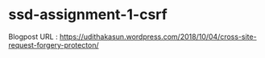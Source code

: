 # ssd-assignment-1-csrf

Blogpost URL : https://udithakasun.wordpress.com/2018/10/04/cross-site-request-forgery-protecton/
